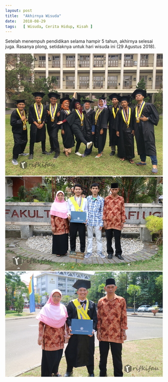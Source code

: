 ```yaml
---
layout: post
title:  "Akhirnya Wisuda"
date:   2018-08-29
tags:   [ Wisuda, Cerita Hidup, Kisah ]
---
```


<p class="intro"><span class="dropcap">S</span>etelah menempuh pendidikan selama hampir 5 tahun, akhirnya selesai juga. Rasanya plong, setidaknya untuk hari wisuda ini (29 Agustus 2018).</p>

![Wisuda](https://raw.githubusercontent.com/rifkifau/rifkifau.github.io/master/images/wisuda/prawisuda.JPG?token=AXp_7c1c5TBq9pcx9xPVwgyUfzPxlmbzks5bprQ1wA%3D%3D)
![Wisuda](https://raw.githubusercontent.com/rifkifau/rifkifau.github.io/master/images/wisuda/wisuda-fakultas.jpg?token=AXp_7ayeeD8g4d8FWRdzA_NEbpMF1crcks5bprQ6wA%3D%3D)
![Wisuda](https://raw.githubusercontent.com/rifkifau/rifkifau.github.io/master/images/wisuda/wisuda-universitas.jpg?token=AXp_7X3Q1wE9Acmwve6vKPB7kW9oAH3Zks5bprQ9wA%3D%3D)
